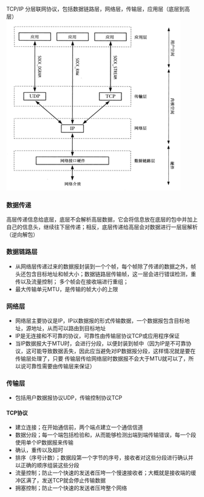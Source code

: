 TCP/IP 分层联网协议，包括数据链路层，网络层，传输层，应用层（底层到高层）  
![](../../images/tcp_ip.png)  

### 数据传递
高层传递信息给底层，底层不会解析高层数据，它会将信息放在底层的包中并加上自己的信息头，继续往下层传递；相反，底层传递给高层会对数据进行一层层解析（逆向解包）

### 数据链路层
- 从网络层传递过来的数据报封装到一个个帧，每个帧除了传递的数据之外，帧头还包含目标地址和帧大小；数据链路层传输帧，这一层会进行错误检测，重传以及流量控制；
多个帧会在接收端进行重组；
- 最大传输单元MTU，是传输的帧大小的上限

### 网络层
- 网络层主要协议是IP，IP以数据报的形式传输数据，一个数据报包含目标地址，源地址，从而可以路由到目标地址
- IP是无连接和不可靠的协议，可靠性由传输层协议TCP或应用程序保证
- 当IP数据报大于MTU时，会进行分段，以便封装到帧中（因为IP是不可靠协议，这可能导致数据丢失，因此应当避免对IP数据报分段，这样情况就是要在传输层处理了，只要
传输层传给网络层时数据报不会大于MTU就可以了，所以说可靠性需要由传输层来保证）

### 传输层
- 包括用户数据报协议UDP，传输控制协议TCP

#### TCP协议
- 建立连接；在开始通信前，两个端点建立一个通信信道
- 数据分段；每一个端包括检验和，从而能够检测出端到端传输错误，每一个段使用单个IP数据报来传输
- 确认，重传以及超时
- 排序（序号计数）；数据段第一个字节的序号，接收者对这些分段进行确认并以正确的顺序组装这些分段
- 流量控制；防止一个快速的发送者压垮一个慢速接收者；大概就是接收端的缓冲区满了，发送TCP就会停止传输数据
- 拥塞控制；防止一个快速的发送者压垮整个网络

